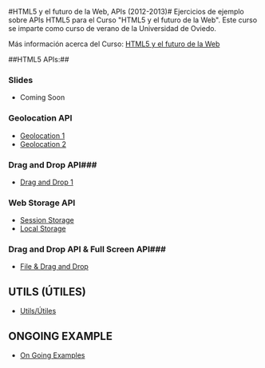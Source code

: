 #HTML5 y el futuro de la Web, APIs (2012-2013)#
Ejercicios de ejemplo sobre APIs HTML5 para el Curso "HTML5 y el futuro de la Web". Este curso se imparte como curso de verano de la Universidad de Oviedo.

Más información acerca del Curso: [HTML5 y el futuro de la Web](https://directo.uniovi.es/postgrado/cabecera_ep.asp?Curso=2012&IdPrograma=8947)

##HTML5 APIs:##

### Slides ###

- Coming Soon

### Geolocation API ###

 - [Geolocation 1](https://github.com/Cesarla/Curso-Html5-2013/tree/master/Geolocation%201)
 - [Geolocation 2](https://github.com/Cesarla/Curso-Html5-2013/tree/master/Geolocation%202)
 
### Drag and Drop API###

 - [Drag and Drop 1](https://github.com/Cesarla/Curso-Html5-2013/tree/master/DnD)

### Web Storage API ###
 - [Session Storage](https://github.com/Cesarla/Curso-Html5-2013/tree/master/Web%20Storage/Session%20Storage)
 - [Local Storage](https://github.com/Cesarla/Curso-Html5-2013/tree/master/Web%20Storage/Local%20Storage)

### Drag and Drop API & Full Screen API###

 - [File & Drag and Drop](https://github.com/Cesarla/Curso-Html5-2013/tree/master/FILE%20API%20%26%20Full%20Screen%20API)
 
## UTILS (ÚTILES) ##
 - [Utils/Útiles](https://github.com/Cesarla/CursoHtml5/tree/master/Utiles)
 
## ONGOING EXAMPLE ##
 - [On Going Examples](https://github.com/Cesarla/CursoHtml5/tree/master/ONGOING)